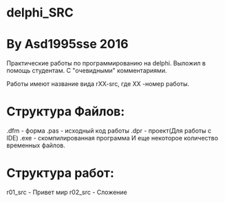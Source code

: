 # delphi_SRC
By Asd1995sse 2016
====================================

Практические работы по программированию на delphi.
Выложил в помощь студентам.
С "очевидными" комментариями.

Работы имеют название вида rXX-src,
где XX -номер работы.


Структура Файлов:
====================================

<name>.dfm - форма
<name>.pas - исходный код работы
<name>.dpr - проект(Для работы с IDE)
<name>.exe - скомпилированная программа
И еще некоторое количество временных файлов.

Структура работ:
====================================

r01_src - Привет мир
r02_src - Сложение
